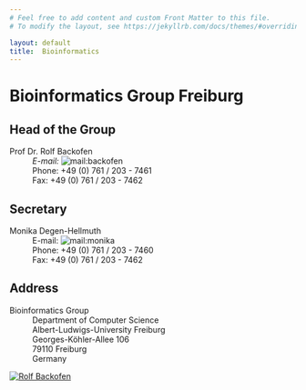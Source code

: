 ```yaml
---
# Feel free to add content and custom Front Matter to this file.
# To modify the layout, see https://jekyllrb.com/docs/themes/#overriding-theme-defaults

layout: default
title:  Bioinformatics
---
```


# [](#header-1) Bioinformatics Group Freiburg

<div class="contact-wrapper">
  <div class="contact-panel" markdown="1">

## Head of the Group
  <div class="contact-info">
    <dl>
      <dt>Prof Dr. Rolf Backofen</dt>
      <div class="details-block">
        <dd><i>E-mail:</i> <img src="http://bioinf.uni-freiburg.de/pics/mail/backofen.png" alt="mail:backofen"> </dd>
        <dd>Phone: +49 (0) 761 / 203 - 7461</dd>
        <dd>Fax: +49 (0) 761 / 203 - 7462</dd>
      </div>
    </dl>
  </div>

## Secretary
  <div class="contact-info">
    <dl>
      <dt>Monika Degen-Hellmuth</dt>
      <div class="details-block">
        <dd>E-mail: <img src="http://bioinf.uni-freiburg.de/pics/mail/secretary.png" alt="mail:monika"> </dd>
        <dd>Phone: +49 (0) 761 / 203 - 7460</dd>
        <dd>Fax: +49 (0) 761 / 203 - 7462</dd>
      </div>
    </dl>
  </div>

## Address
  <div class="contact-info">
    <dl>
      <dt>Bioinformatics Group</dt>
      <div class="details-block">
        <dd>Department of Computer Science </dd>
        <dd>Albert-Ludwigs-University Freiburg</dd>
        <dd>Georges-Köhler-Allee 106</dd>
        <dd>79110 Freiburg</dd>
        <dd>Germany</dd>
      </div>
    </dl>
  </div>
  </div>

  <div class="home-intro-image">
    <a href="http://www.bioinf.uni-freiburg.de/Research/index.html?en"><img src="http://bioinf.uni-freiburg.de/pics/portraits/rolf-pointing-300x205.jpg" alt="Rolf Backofen"></a>
  </div>
</div>

